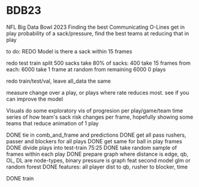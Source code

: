 # BDB23
NFL Big Data Bowl 2023
Finding the best Communicating O-Lines
get in play probability of a sack/pressure, find the best teams at reducing that in play

to do:
REDO Model is there a sack within 15 frames

redo test train split
500 sacks
take 80% of sacks: 400
take 15 frames from each: 6000
take 1 frame at random from remaining 6000 0 plays

redo train/test/val, leave all_data the same

measure change over a play, or plays where rate reduces most.
see if you can improve the model

Visuals
do some exploratory vis of progresion per play/game/team
time series of how team's sack risk changes per frame, hopefully showing some teams that reduce
animation of 1 play



DONE tie in comb_and_frame and predictions
DONE get all pass rushers, passer and blockers for all plays
DONE get same for ball in play frames
DONE divide plays into test-train 75:25
DONE take random sample of frames within each play
DONE prepare graph where distance is edge, qb, OL, DL are node-types, binary pressure is graph feat
second model glm or random forest
DONE features: all player dist to qb, rusher to blocker, time

DONE train


